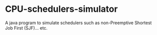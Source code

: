# CPU-schedulers-simulator
A java program to simulate schedulers such as non-Preemptive Shortest Job First (SJF)... etc.
